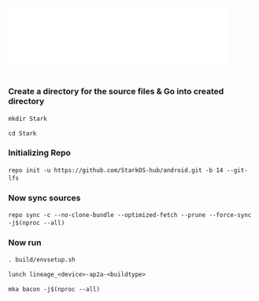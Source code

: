 <a href="#"><img src="logo.png" /></a>

#

### Create a directory for the source files & Go into created directory
```
mkdir Stark
```
```
cd Stark
```
### Initializing Repo
```
repo init -u https://github.com/StarkOS-hub/android.git -b 14 --git-lfs
```

### Now sync sources
```
repo sync -c --no-clone-bundle --optimized-fetch --prune --force-sync -j$(nproc --all)
```

### Now run
```
. build/envsetup.sh
```
```
lunch lineage_<device>-ap2a-<buildtype>
```
```
mka bacon -j$(nproc --all)
```
